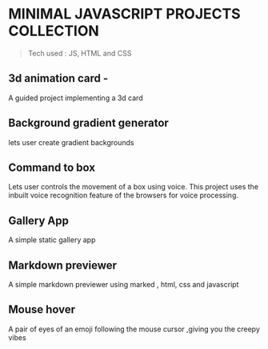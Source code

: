 # MINIMAL JAVASCRIPT PROJECTS COLLECTION 

>Tech used : JS, HTML and CSS

## 3d animation card -

A guided project implementing a 3d card

## Background gradient generator

lets user create gradient backgrounds

## Command to box

Lets user controls the movement of a box using voice. This project uses the inbuilt voice recognition feature of the browsers for voice processing.

## Gallery App 

A simple static gallery app

## Markdown previewer 

A simple markdown previewer using marked , html, css and javascript

## Mouse hover

A pair of eyes of an emoji following the mouse cursor ,giving you the creepy vibes 